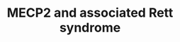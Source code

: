 ---
annotations:
- type: Disease Ontology
  value: Rett syndrome
- type: Pathway Ontology
  value: disease pathway
authors:
- Fehrhart
- Egonw
- Khanspers
- Ryanmiller
- Mkutmon
- AlexanderPico
- MaintBot
- L Dupuis
- Eweitz
communities:
- RareDiseases
description: 'MECP2 (methyl-CpG binding protein 2) is in many mammals an important
  regulator of neuronal function and development. It affects all cell types, especially
  neurons but also astrocytes, oligodendrocytes, and glial cells. MECP2 plays an important
  role in neuronal differentiation, maturation, morphology and function and influences
  synaptic plasticity. Mutations impairing the proper function of MECP2 are mainly
  associated with the Rett syndrome but may also contribute to other neurological
  disorders like schizophrenia, FASD (fetal alcohol syndrome), PPM-X-syndrome, autism,
  Prader-Will-syndrome, and Angelman-syndrome. Dependant on the cofactors MECP2 acts
  as an activator or repressor of transcription and micro RNA production. It affects
  RNA splicing and regulates chromatin structure together with HP1 and interferes
  in methylation of DNA (epigenetics). The expression of MECP2 itself is highly regulated
  by promotor elements, cis-regulatory elements, polyadenylation, promotor DNA methylation
  and miRNA.  Please cite this pathways as: http://www.wikipathways.org/instance/WP3584  Ehrhart
  et al. 2016 http://dx.doi.org/10.1186/s13023-016-0545-5 - the pathway version in
  the paper is 90609.  Proteins on this pathway have targeted assays available via
  the [https://assays.cancer.gov/available_assays?wp_id=WP3584 CPTAC Assay Portal]'
last-edited: 2021-05-18
organisms:
- Homo sapiens
redirect_from:
- /index.php/Pathway:WP3584
- /instance/WP3584
schema-jsonld:
- '@context': https://schema.org/
  '@id': https://wikipathways.github.io/pathways/WP3584.html
  '@type': Dataset
  creator:
    '@type': Organization
    name: WikiPathways
  description: 'MECP2 (methyl-CpG binding protein 2) is in many mammals an important
    regulator of neuronal function and development. It affects all cell types, especially
    neurons but also astrocytes, oligodendrocytes, and glial cells. MECP2 plays an
    important role in neuronal differentiation, maturation, morphology and function
    and influences synaptic plasticity. Mutations impairing the proper function of
    MECP2 are mainly associated with the Rett syndrome but may also contribute to
    other neurological disorders like schizophrenia, FASD (fetal alcohol syndrome),
    PPM-X-syndrome, autism, Prader-Will-syndrome, and Angelman-syndrome. Dependant
    on the cofactors MECP2 acts as an activator or repressor of transcription and
    micro RNA production. It affects RNA splicing and regulates chromatin structure
    together with HP1 and interferes in methylation of DNA (epigenetics). The expression
    of MECP2 itself is highly regulated by promotor elements, cis-regulatory elements,
    polyadenylation, promotor DNA methylation and miRNA.  Please cite this pathways
    as: http://www.wikipathways.org/instance/WP3584  Ehrhart et al. 2016 http://dx.doi.org/10.1186/s13023-016-0545-5
    - the pathway version in the paper is 90609.  Proteins on this pathway have targeted
    assays available via the [https://assays.cancer.gov/available_assays?wp_id=WP3584
    CPTAC Assay Portal]'
  keywords:
  - EZH2
  - FUT8
  - NCOR1
  - FKBP5
  - RPS6
  - hsa-miR-137
  - hsa-miR-130b-3p
  - 'hsa-miR-187-5p '
  - FUS
  - 'hsa-miR-184 '
  - HDAC1
  - AKT1
  - 'hsa-miR-146b-3p '
  - 'Cytosine methylation '
  - PI3K
  - FGF2
  - hsa-miR-199a-5p
  - TET3
  - SST
  - Ak081227
  - HNRNPF
  - PSIP1
  - MECP2
  - hsa-miR-199a-3p
  - hsa-miR-221-3p
  - ARHGEF26
  - C/EBP
  - hsa-miR-342-3p
  - Ak087060
  - MPP1
  - FGF4
  - YB1
  - MBP
  - BDNF
  - GRID1
  - SP3
  - NMDA
  - hsa-miR-222-3p
  - TET1
  - GAMT
  - H3
  - Norepinephrine
  - Glutamate
  - MEF2C
  - hsa-miR-221-5p
  - TARDBP
  - APOC2
  - 'PI3K/MAPK '
  - CAMK2A
  - IGF1
  - GABRR2
  - CDON
  - DLX6
  - GAD1
  - 'hsa-miR-193a-5p '
  - DLX5
  - SP1
  - MYT1
  - BRN2
  - TAP1
  - FOXG1
  - CTCF
  - 'hsa-miR-29b-1-5p '
  - hsa-miR-130a
  - SMC3
  - NREP
  - TET2
  - hsa-miR-296-5p
  - 'hsa-miR-30a-3p '
  - HP1
  - BRN3
  - FGF5
  - RBFOX1
  - Glycine
  - GRIA4
  - D-serine
  - CREB1
  - NF1
  - hsa-miR-329-5p
  - hsa-miR-382-3p
  - Serotonin
  - OPRK1
  - HNRNPH1
  - 'hsa-miR-146a-5p '
  - REST
  - SGK1
  - DHX9
  - AMPA
  - IGF2
  - IGF1R
  - GABA
  - E2F1
  - hsa-miR-122-5p
  - 'hsa-miR-92a-3p '
  - MTOR
  - Melatonin
  - CNP
  - hsa-miR-132-5p
  - PTEN
  - Dopamine
  - GPRIN1
  - GRIN1
  - GRIA3
  - SIN3A
  - HB1
  - hsa-miR-483-5p
  - BCL6
  - PRPF3
  - Trofinetide
  - GRIA1
  - Myoinositol
  - UBE3A
  - FGF3
  - 'hsa-miR-199b-5p '
  - TAF1
  - hsa-miR-409-3p
  - CSRP1
  - 'hsa-miR-152-3p '
  - MAG
  - 'hsa-miR-197-3p '
  license: CC0
  name: MECP2 and associated Rett syndrome
seo: CreativeWork
title: MECP2 and associated Rett syndrome
wpid: WP3584
---